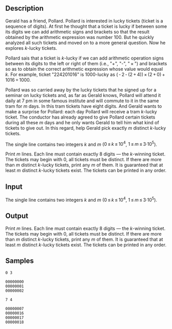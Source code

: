 ## Description

<div><p>Gerald has a friend, Pollard. Pollard is interested in lucky tickets (ticket is a sequence of digits). At first he thought that a ticket is lucky if between some its digits we can add arithmetic signs and brackets so that the result obtained by the arithmetic expression was number 100. But he quickly analyzed all such tickets and moved on to a more general question. Now he explores <span class="tex-span"><i>k</i></span>-lucky tickets.</p><p>Pollard sais that a ticket is <span class="tex-span"><i>k</i></span>-lucky if we can add arithmetic operation signs between its digits to the left or right of them (i.e., "+", "-", "<span class="tex-span"> × </span>") and brackets so as to obtain the correct arithmetic expression whose value would equal <span class="tex-span"><i>k</i></span>. For example, ticket "224201016" is 1000-lucky as <span class="tex-span">( - 2 - (2 + 4)) × (2 + 0) + 1016 = 1000</span>.</p><p>Pollard was so carried away by the lucky tickets that he signed up for a seminar on lucky tickets and, as far as Gerald knows, Pollard will attend it daily at 7 pm in some famous institute and will commute to it in the same tram for <span class="tex-span"><i>m</i></span> days. In this tram tickets have eight digits. And Gerald wants to make a surprise for Pollard: each day Pollard will receive a tram <span class="tex-span"><i>k</i></span>-lucky ticket. The conductor has already agreed to give Pollard certain tickets during all these <span class="tex-span"><i>m</i></span> days and he only wants Gerald to tell him what kind of tickets to give out. In this regard, help Gerald pick exactly <span class="tex-span"><i>m</i></span> distinct <span class="tex-span"><i>k</i></span>-lucky tickets.</p></div><div class="input-specification"><p>The single line contains two integers <span class="tex-span"><i>k</i></span> and <span class="tex-span"><i>m</i></span> (<span class="tex-span">0 ≤ <i>k</i> ≤ 10<sup class="upper-index">4</sup></span>, <span class="tex-span">1 ≤ <i>m</i> ≤ 3·10<sup class="upper-index">5</sup></span>).</p></div><div class="output-specification"><p>Print <span class="tex-span"><i>m</i></span> lines. Each line must contain exactly 8 digits — the <span class="tex-span"><i>k</i></span>-winning ticket. The tickets may begin with 0, all tickets must be distinct. If there are more than <span class="tex-span"><i>m</i></span> distinct <span class="tex-span"><i>k</i></span>-lucky tickets, print any <span class="tex-span"><i>m</i></span> of them. It is guaranteed that at least <span class="tex-span"><i>m</i></span> distinct <span class="tex-span"><i>k</i></span>-lucky tickets exist. The tickets can be printed in any order.</p></div>


## Input

<p>The single line contains two integers <span class="tex-span"><i>k</i></span> and <span class="tex-span"><i>m</i></span> (<span class="tex-span">0 ≤ <i>k</i> ≤ 10<sup class="upper-index">4</sup></span>, <span class="tex-span">1 ≤ <i>m</i> ≤ 3·10<sup class="upper-index">5</sup></span>).</p>


## Output

<p>Print <span class="tex-span"><i>m</i></span> lines. Each line must contain exactly 8 digits — the <span class="tex-span"><i>k</i></span>-winning ticket. The tickets may begin with 0, all tickets must be distinct. If there are more than <span class="tex-span"><i>m</i></span> distinct <span class="tex-span"><i>k</i></span>-lucky tickets, print any <span class="tex-span"><i>m</i></span> of them. It is guaranteed that at least <span class="tex-span"><i>m</i></span> distinct <span class="tex-span"><i>k</i></span>-lucky tickets exist. The tickets can be printed in any order.</p>


## Samples

```input1
0 3

```

```output1
00000000
00000001
00000002

```






```input2
7 4

```

```output2
00000007
00000016
00000017
00000018

```




